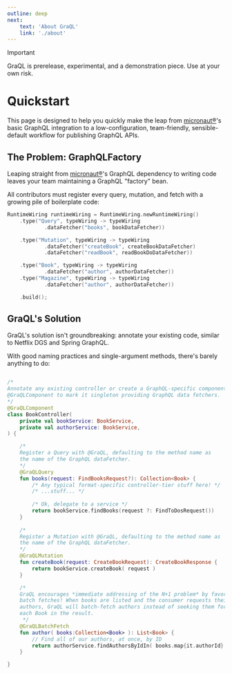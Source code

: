 ```yaml
---
outline: deep
next:
    text: 'About GraQL'
    link: './about'
---
```


> [!IMPORTANT]
> GraQL is prerelease, experimental, and a demonstration piece. Use at your own risk.
 
# Quickstart

This page is designed to help you quickly make the leap from [micronaut®](https://micronaut.io/)'s basic GraphQL
integration to a low-configuration, team-friendly, sensible-default workflow for publishing
GraphQL APIs.

## The Problem: GraphQLFactory

Leaping straight from [micronaut®](https://micronaut.io/)'s GraphQL dependency to writing code
leaves your team maintaining a GraphQL "factory" bean. 

All contributors must register every query, mutation, and fetch with a growing pile of boilerplate code:

```kotlin
RuntimeWiring runtimeWiring = RuntimeWiring.newRuntimeWiring()
    .type("Query", typeWiring -> typeWiring  
            .dataFetcher("books", bookDataFetcher))

    .type("Mutation", typeWiring -> typeWiring 
            .dataFetcher("createBook", createBookDataFetcher)
            .dataFetcher("readBook", readBookDoDataFetcher))

    .type("Book", typeWiring -> typeWiring 
            .dataFetcher("author", authorDataFetcher))
    .type("Magazine", typeWiring -> typeWiring 
            .dataFetcher("author", authorDataFetcher))

    .build();
```

## GraQL's Solution

GraQL's solution isn't groundbreaking: annotate your existing code, similar to Netflix DGS and Spring
GraphQL.

With good naming practices and single-argument methods, there's barely anything to do:

```kotlin

/*
Annotate any existing controller or create a GraphQL-specific component with 
@GraQLComponent to mark it singleton providing GraphQL data fetchers.  
*/
@GraQLComponent
class BookController(
    private val bookService: BookService,
    private val authorService: BookService,
) {

    /*
    Register a Query with @GraQL, defaulting to the method name as 
    the name of the GraphQL dataFetcher.
    */
    @GraQLQuery
    fun books(request: FindBooksRequest?): Collection<Book> {
        /* Any typical format-specific controller-tier stuff here! */
        /* ...stuff... */
        
        /* Ok, delegate to a service */
        return bookService.findBooks(request ?: FindToDosRequest())
    }
    
    /*
    Register a Mutation with @GraQL, defaulting to the method name as 
    the name of the GraphQL dataFetcher.
    */
    @GraQLMutation
    fun createBook(request: CreateBookRequest): CreateBookResponse {
        return bookService.createBook( request )
    }

    /*
    GraQL encourages *immediate addressing of the N+1 problem* by favoring
    batch fetches! When books are listed and the consumer requests their
    authors, GraQL will batch-fetch authors instead of seeking them for
    each Book in the result.
     */
    @GraQLBatchFetch
    fun author( books:Collection<Book> ): List<Book> {
        // Find all of our authors, at once, by ID
        return authorService.findAuthorsByIdIn( books.map{it.authorId} )
    }

}
```


